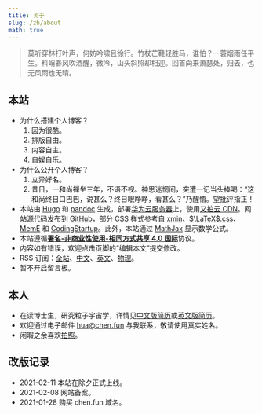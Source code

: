 ```yaml
---
title: 关于
slug: /zh/about
math: true
---
```


> 莫听穿林打叶声，何妨吟啸且徐行。竹杖芒鞋轻胜马，谁怕？一蓑烟雨任平生。料峭春风吹酒醒，微冷，山头斜照却相迎。回首向来萧瑟处，归去，也无风雨也无晴。

## 本站

- 为什么搭建个人博客？
  1. 因为很酷。
  2. 排版自由。
  3. 内容自主。
  4. 自娱自乐。
- 为什么公开个人博客？
  1. 立异好名。
  2. 昔日，一和尚禅坐三年，不语不视。神思迷惘间，突遭一记当头棒喝：“这和尚终日口巴巴，说甚么？终日眼睁睁，看甚么？”乃醒悟。望批评指正！
- 本站由 [Hugo](https://gohugo.io/) 和 [pandoc](https://pandoc.org/) 生成，部署[华为云服务器](https://activity.huaweicloud.com/cps/recommendstore.html?fromacct=5e9a4441-a665-456a-b905-9ade780e0da0&utm_source=V1g3MDY4NTY=&utm_medium=cps&utm_campaign=201905)上，使用[又拍云 CDN](https://console.upyun.com/register/?invite=SkO_nj9ld)。网站源代码发布到 [GitHub](https://github.com/ichenh/chen.fun)，部分 CSS 样式参考自 [xmin](https://github.com/yihui/hugo-xmin)、[$\LaTeX$.css](https://latex.now.sh/)、[MemE](https://github.com/reuixiy/hugo-theme-meme) 和 [CodingStartup](https://www.bilibili.com/video/BV1Et411c7Y4)。此外，本站通过 [MathJax](https://www.mathjax.org/) 显示数学公式。
- 本站遵循[**署名-非商业性使用-相同方式共享 4.0 国际**](https://creativecommons.org/licenses/by-nc-sa/4.0/deed.zh)协议。
- 内容如有错误，欢迎点击页脚的“编辑本文”提交修改。
- RSS 订阅：[全站](/index.xml)、[中文](/zh/index.xml)、[英文](/en/index.xml)、[物理](/phys/index.xml)。
- 暂不开启留言板。

## 本人

- 在读博士生，研究粒子宇宙学，详情见[中文版简历](/zh/cv/)或[英文版简历](/en/cv/)。
- 欢迎通过电子邮件 [hua@chen.fun](mailto:hua@chen.fun) 与我联系，敬请使用真实姓名。
- 闲暇之余喜欢[拍照](https://500px.com.cn/hahey)。

## 改版记录

- 2021-02-11 本站在除夕正式上线。
- 2021-02-08 网站备案。
- 2021-01-28 购买 chen.fun 域名。